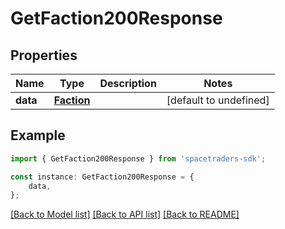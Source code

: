 # GetFaction200Response


## Properties

Name | Type | Description | Notes
------------ | ------------- | ------------- | -------------
**data** | [**Faction**](Faction.md) |  | [default to undefined]

## Example

```typescript
import { GetFaction200Response } from 'spacetraders-sdk';

const instance: GetFaction200Response = {
    data,
};
```

[[Back to Model list]](../README.md#documentation-for-models) [[Back to API list]](../README.md#documentation-for-api-endpoints) [[Back to README]](../README.md)
